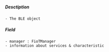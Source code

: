 ##### Desctiption
	- The BLE object

##### Field
	- manager : FioTManager
	- information about services & characteristic 
